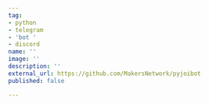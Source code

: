 ```yaml
---
tag:
- python
- telegram
- 'bot '
- discord
name: ''
image: ''
description: ''
external_url: https://github.com/MakersNetwork/pyjoibot
published: false

---
```

